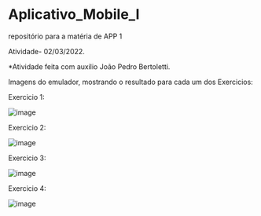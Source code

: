 # Aplicativo_Mobile_I
repositório para a matéria de APP 1


Atividade- 02/03/2022.

*Atividade feita com auxilio João Pedro Bertoletti.

Imagens do emulador, mostrando o resultado para cada um dos Exercicios:

Exercicio 1:

![image](https://user-images.githubusercontent.com/89554510/156461497-298e515f-4747-4631-90b9-48583fa8284b.png)


Exercicio 2:

![image](https://user-images.githubusercontent.com/89554510/156461868-3440cc2b-3036-4e96-b7eb-c3f462062840.png)


Exercicio 3:

![image](https://user-images.githubusercontent.com/89554510/156462051-c6017129-e83b-4609-a4f2-61d4c6ec0a0c.png)


Exercicio 4:

![image](https://user-images.githubusercontent.com/89554510/156462644-8ce8e646-3890-4812-a667-94780af00f63.png)

